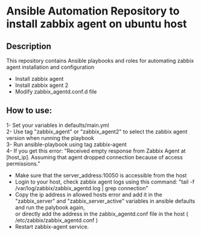 # Ansible Automation Repository to install zabbix agent on ubuntu host

## Description

This repository contains Ansible playbooks and roles for automating zabbix agent installation and configuration
- Install zabbix agent
- Install zabbix agent 2
- Modify zabbix_agentd.conf.d file

## How to use:
1- Set your variables in defaults/main.yml<br />
2- Use tag "zabbix_agent" or "zabbix_agent2" to select the zabbix agent version when running the playbook<br />
3- Run ansible-playbook using tag zabbix-agent<br />
4- If you get this error: "Received empty response from Zabbix Agent at [host_ip]. Assuming that agent dropped connection because of access permissions."
  - Make sure that the server_address:10050 is accessible from the host
  - Login to your host, check zabbix agent logs using this command: "tail -f /var/log/zabbix/zabbix_agentd.log | grep connection"
  - Copy the ip address in allowed hosts error and add it in the "zabbix_server" and "zabbix_server_active" variables in ansible defaults and run the palybook again,<br />or directly add the address in the zabbix_agentd.conf file in the host ( /etc/zabbix/zabbix_agentd.conf )
  - Restart zabbix-agent service.
